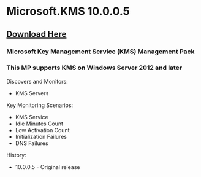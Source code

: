 # Microsoft.KMS 10.0.0.5

## [Download Here][Download]

[Download]: https://github.com/thekevinholman/Microsoft.KMS/blob/main/Microsoft.KMS.mp

### Microsoft Key Management Service (KMS) Management Pack  
### This MP supports KMS on Windows Server 2012 and later

Discovers and Monitors:
* KMS Servers

Key Monitoring Scenarios:
* KMS Service
* Idle Minutes Count
* Low Activation Count
* Initialization Failures
* DNS Failures

History:
* 10.0.0.5 - Original release
